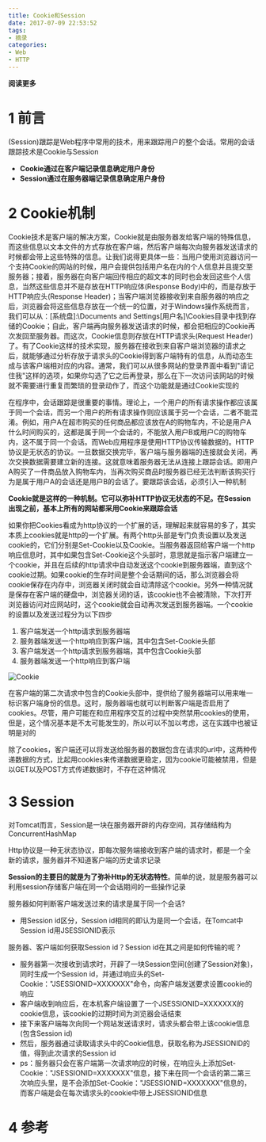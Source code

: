```yaml
---
title: Cookie和Session
date: 2017-07-09 22:53:52
tags: 
- 摘录
categories: 
- Web
- HTTP
---
```


__阅读更多__

<!--more-->

# 1 前言

(Session)跟踪是Web程序中常用的技术，用来跟踪用户的整个会话。常用的会话跟踪技术是Cookie与Session

* __Cookie通过在客户端记录信息确定用户身份__
* __Session通过在服务器端记录信息确定用户身份__

# 2 Cookie机制

Cookie技术是客户端的解决方案，Cookie就是由服务器发给客户端的特殊信息，而这些信息以文本文件的方式存放在客户端，然后客户端每次向服务器发送请求的时候都会带上这些特殊的信息。让我们说得更具体一些：当用户使用浏览器访问一个支持Cookie的网站的时候，用户会提供包括用户名在内的个人信息并且提交至服务器；接着，服务器在向客户端回传相应的超文本的同时也会发回这些个人信息，当然这些信息并不是存放在HTTP响应体(Response Body)中的，而是存放于HTTP响应头(Response Header)；当客户端浏览器接收到来自服务器的响应之后，浏览器会将这些信息存放在一个统一的位置，对于Windows操作系统而言，我们可以从：[系统盘]:\Documents and Settings[用户名]\Cookies目录中找到存储的Cookie；自此，客户端再向服务器发送请求的时候，都会把相应的Cookie再次发回至服务器。而这次，Cookie信息则存放在HTTP请求头(Request Header)了。有了Cookie这样的技术实现，服务器在接收到来自客户端浏览器的请求之后，就能够通过分析存放于请求头的Cookie得到客户端特有的信息，从而动态生成与该客户端相对应的内容。通常，我们可以从很多网站的登录界面中看到"请记住我"这样的选项，如果你勾选了它之后再登录，那么在下一次访问该网站的时候就不需要进行重复而繁琐的登录动作了，而这个功能就是通过Cookie实现的

在程序中，会话跟踪是很重要的事情。理论上，一个用户的所有请求操作都应该属于同一个会话，而另一个用户的所有请求操作则应该属于另一个会话，二者不能混淆。例如，用户A在超市购买的任何商品都应该放在A的购物车内，不论是用户A什么时间购买的，这都是属于同一个会话的，不能放入用户B或用户C的购物车内，这不属于同一个会话。而Web应用程序是使用HTTP协议传输数据的。HTTP协议是无状态的协议。一旦数据交换完毕，客户端与服务器端的连接就会关闭，再次交换数据需要建立新的连接。这就意味着服务器无法从连接上跟踪会话。即用户A购买了一件商品放入购物车内，当再次购买商品时服务器已经无法判断该购买行为是属于用户A的会话还是用户B的会话了。要跟踪该会话，必须引入一种机制

__Cookie就是这样的一种机制。它可以弥补HTTP协议无状态的不足。在Session出现之前，基本上所有的网站都采用Cookie来跟踪会话__

如果你把Cookies看成为http协议的一个扩展的话，理解起来就容易的多了，其实本质上cookies就是http的一个扩展。有两个http头部是专门负责设置以及发送cookie的，它们分别是Set-Cookie以及Cookie。当服务器返回给客户端一个http响应信息时，其中如果包含Set-Cookie这个头部时，意思就是指示客户端建立一个cookie，并且在后续的http请求中自动发送这个cookie到服务器端，直到这个cookie过期。如果cookie的生存时间是整个会话期间的话，那么浏览器会将cookie保存在内存中，浏览器关闭时就会自动清除这个cookie。另外一种情况就是保存在客户端的硬盘中，浏览器关闭的话，该cookie也不会被清除，下次打开浏览器访问对应网站时，这个cookie就会自动再次发送到服务器端。一个cookie的设置以及发送过程分为以下四步

1. 客户端发送一个http请求到服务器端
1. 服务器端发送一个http响应到客户端，其中包含Set-Cookie头部
1. 客户端发送一个http请求到服务器端，其中包含Cookie头部
1. 服务器端发送一个http响应到客户端

![Cookie](/images/Cookie和Session/Cookie.png)

在客户端的第二次请求中包含的Cookie头部中，提供给了服务器端可以用来唯一标识客户端身份的信息。这时，服务器端也就可以判断客户端是否启用了cookies。尽管，用户可能在和应用程序交互的过程中突然禁用cookies的使用，但是，这个情况基本是不太可能发生的，所以可以不加以考虑，这在实践中也被证明是对的

除了cookies，客户端还可以将发送给服务器的数据包含在请求的url中，这两种传递数据的方式，比起用cookies来传递数据更稳定，因为cookie可能被禁用，但是以GET以及POST方式传递数据时，不存在这种情况

# 3 Session

对Tomcat而言，Session是一块在服务器开辟的内存空间，其存储结构为ConcurrentHashMap

Http协议是一种无状态协议，即每次服务端接收到客户端的请求时，都是一个全新的请求，服务器并不知道客户端的历史请求记录

__Session的主要目的就是为了弥补Http的无状态特性__。简单的说，就是服务器可以利用session存储客户端在同一个会话期间的一些操作记录

服务器如何判断客户端发送过来的请求是属于同一个会话?

* 用Session id区分，Session id相同的即认为是同一个会话，在Tomcat中Session id用JSESSIONID表示

服务器、客户端如何获取Session id？Session id在其之间是如何传输的呢？

* 服务器第一次接收到请求时，开辟了一块Session空间(创建了Session对象)，同时生成一个Session id，并通过响应头的Set-Cookie："JSESSIONID=XXXXXXX"命令，向客户端发送要求设置cookie的响应
* 客户端收到响应后，在本机客户端设置了一个JSESSIONID=XXXXXXX的cookie信息，该cookie的过期时间为浏览器会话结束
* 接下来客户端每次向同一个网站发送请求时，请求头都会带上该cookie信息(包含Session id)
* 然后，服务器通过读取请求头中的Cookie信息，获取名称为JSESSIONID的值，得到此次请求的Session id
* ps：服务器只会在客户端第一次请求响应的时候，在响应头上添加Set-Cookie："JSESSIONID=XXXXXXX"信息，接下来在同一个会话的第二第三次响应头里，是不会添加Set-Cookie："JSESSIONID=XXXXXXX"信息的，而客户端是会在每次请求头的cookie中带上JSESSIONID信息

# 4 参考

